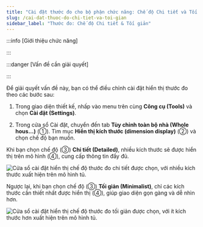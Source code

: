 ```yaml
---
title: "Cài đặt thước đo cho bộ phận chức năng: Chế độ Chi tiết và Tối giản"
slug: /cai-dat-thuoc-do-chi-tiet-va-toi-gian
sidebar_label: "Thước đo: Chế độ Chi tiết & Tối giản"
---
```


:::info [Giới thiệu chức năng]

:::

:::danger [Vấn đề cần giải quyết]

:::

Để giải quyết vấn đề này, bạn có thể điều chỉnh cài đặt hiển thị thước đo theo các bước sau:

1. Trong giao diện thiết kế, nhấp vào menu trên cùng **Công cụ (Tools)** và chọn **Cài đặt (Settings)**.

2. Trong cửa sổ Cài đặt, chuyển đến tab **Tùy chỉnh toàn bộ nhà (Whole hous...)** (①). Tìm mục **Hiển thị kích thước (dimension display)** (②) và chọn chế độ bạn muốn.

Khi bạn chọn chế độ (③) **Chi tiết (Detailed)**, nhiều kích thước sẽ được hiển thị trên mô hình (④), cung cấp thông tin đầy đủ.

![Cửa sổ cài đặt hiển thị chế độ thước đo chi tiết được chọn, với nhiều kích thước xuất hiện trên mô hình tủ.](https://storage.googleapis.com/jegavn_kb/images/ed39eb4d-d649-4f0b-850b-c918e73a6bca.png)

Ngược lại, khi bạn chọn chế độ (③) **Tối giản (Minimalist)**, chỉ các kích thước cần thiết nhất được hiển thị (④), giúp giao diện gọn gàng và dễ nhìn hơn.

![Cửa sổ cài đặt hiển thị chế độ thước đo tối giản được chọn, với ít kích thước hơn xuất hiện trên mô hình tủ.](https://storage.googleapis.com/jegavn_kb/images/e0857e36-5014-4473-9f21-ee8ff14e5f07.png)